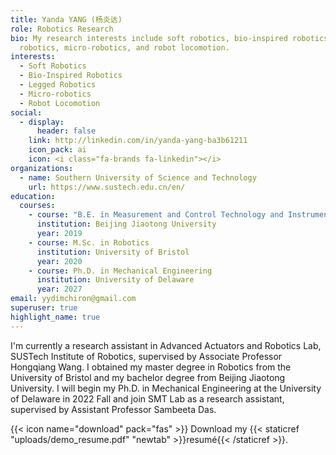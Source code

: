 ```yaml
---
title: Yanda YANG (杨炎达)
role: Robotics Research
bio: My research interests include soft robotics, bio-inspired robotics, legged
  robotics, micro-robotics, and robot locomotion.
interests:
  - Soft Robotics
  - Bio-Inspired Robotics
  - Legged Robotics
  - Micro-robotics
  - Robot Locomotion
social:
  - display:
      header: false
    link: http://linkedin.com/in/yanda-yang-ba3b61211
    icon_pack: ai
    icon: <i class="fa-brands fa-linkedin"></i>
organizations:
  - name: Southern University of Science and Technology
    url: https://www.sustech.edu.cn/en/
education:
  courses:
    - course: "B.E. in Measurement and Control Technology and Instrument "
      institution: Beijing Jiaotong University
      year: 2019
    - course: M.Sc. in Robotics
      institution: University of Bristol
      year: 2020
    - course: Ph.D. in Mechanical Engineering
      institution: University of Delaware
      year: 2027
email: yydimchiron@gmail.com
superuser: true
highlight_name: true
---
```

I'm currently a research assistant in Advanced Actuators and Robotics Lab, SUSTech Institute of Robotics, supervised by Associate Professor Hongqiang Wang. I obtained my master degree in Robotics from the University of Bristol and my bachelor degree from Beijing Jiaotong University. I will begin my Ph.D. in Mechanical Engineering at the University of Delaware in 2022 Fall and join SMT Lab as a research assistant, supervised by Assistant Professor Sambeeta Das.

{{< icon name="download" pack="fas" >}} Download my {{< staticref "uploads/demo_resume.pdf" "newtab" >}}resumé{{< /staticref >}}.